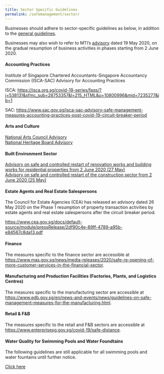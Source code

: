 ```yaml
---
title: Sector Specific Guidelines
permalink: /safemanagement/sector/
---
```


Businesses should adhere to sector-specific guidelines as below, in addition to the <a href="/safemanagement/general/">general guidelines</a>. 

Businesses may also wish to refer to MTI’s <a href="https://www.mti.gov.sg/-/media/MTI/Newsroom/Press-Releases/2020/05/MTI-Advisory-on-resumption-of-activities-from-2-June-2020.pdf" target="_blank">advisory</a> dated 19 May 2020, on the gradual resumption of business activities in phases starting from 2 June 2020.

#### **Accounting Practices**

Institute of Singapore Chartered Accountants-Singapore Accountancy Commission (ISCA-SAC) Advisory for Accounting Practices

ISCA: <a href = "https://isca.org.sg/covid-19-series/faqs/?j=538131&sfmc_sub=28753357&l=215_HTML&u=10800996&mid=7235277&jb=1">https://isca.org.sg/covid-19-series/faqs/?j=538131&sfmc_sub=28753357&l=215_HTML&u=10800996&mid=7235277&jb=1</a>

SAC: <a href = "https://www.sac.gov.sg/isca-sac-advisory-safe-management-measures-accounting-practices-post-covid-19-circuit-breaker-period">https://www.sac.gov.sg/isca-sac-advisory-safe-management-measures-accounting-practices-post-covid-19-circuit-breaker-period</a>

#### **Arts and Culture**

<a href="https://www.nac.gov.sg/whatwedo/support/sustaining-the-arts-during-covid-19/Operationalisation-of-Circuit-Breaker-Safe-Distancing-Measures.html">National Arts Council Advisory</a>
<br>
<a href="https://www.nhb.gov.sg/what-we-do/our-work/sector-development/museum-roundtable/public-advisory-on-covid-19">National Heritage Board Advisory</a>

#### **Built Environment Sector**

<a href="https://go.gov.sg/bca-advisory-restart-residential-reno-bldg-works" target="_blank">Advisory on safe and controlled restart of renovation works and building works for residential properties from 2 June 2020 (27 May)</a>
<br>
<a href="https://go.gov.sg/bca-advisory-restart-construction" target="_blank">Advisory on safe and controlled restart of the construction sector from 2 June 2020 (25 May)</a>

#### **Estate Agents and Real Estate Salespersons**

The Council for Estate Agencies (CEA) has released an advisory dated 26 May 2020 on the Phase 1 resumption of property transaction activities by estate agents and real estate salespersons after the circuit breaker period. 

<a href = "https://www.cea.gov.sg/docs/default-source/module/pressRelease/2df90c4e-89ff-4789-a95b-e84567c8da13.pdf">https://www.cea.gov.sg/docs/default-source/module/pressRelease/2df90c4e-89ff-4789-a95b-e84567c8da13.pdf</a>

#### **Finance**

The measures specific to the finance sector are accessible at <a href = "https://www.mas.gov.sg/news/media-releases/2020/safe-re-opening-of-more-customer-services-in-the-financial-sector">https://www.mas.gov.sg/news/media-releases/2020/safe-re-opening-of-more-customer-services-in-the-financial-sector</a>.

#### **Manufacturing and Production Facilities (Factories, Plants, and Logistics Centres)**

The measures specific to the manufacturing sector are accessible at <a href = "https://www.edb.gov.sg/en/news-and-events/news/guidelines-on-safe-management-measures-for-the-manufacturing.html">https://www.edb.gov.sg/en/news-and-events/news/guidelines-on-safe-management-measures-for-the-manufacturing.html</a>.

#### **Retail & F&B**

The measures specific to the retail and F&B sectors are accessible at <a href = "https://www.enterprisesg.gov.sg/covid-19/safe-distance">https://www.enterprisesg.gov.sg/covid-19/safe-distance</a>.

#### **Water Quality for Swimming Pools and Water Foundtains**

The following guidelines are still applicable for all swimming pools and water fountains until further notice.

<a href = "https://go.gov.sg/neawaterguidelines">Click here</a>